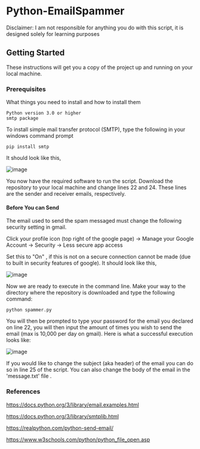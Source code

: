 # Python-EmailSpammer

Disclaimer:
I am not responsible for anything you do with this script, it is designed solely for learning purposes

## Getting Started

These instructions will get you a copy of the project up and running on your local machine. 

### Prerequisites

What things you need to install and how to install them

```
Python version 3.0 or higher
smtp package 
```

To install simple mail transfer protocol (SMTP), type the following in your windows command prompt

```
pip install smtp
```
It should look like this,

![image](https://user-images.githubusercontent.com/52977770/103324070-0558e000-4a03-11eb-82ae-0241f8ef8e71.png)

You now have the required software to run the script. Download the repository to your local machine and change lines 22 and 24.
These lines are the sender and receiver emails, respectively. 

#### Before You can Send

The email used to send the spam messaged must change the following security setting in gmail.

Click your profile icon (top right of the google page) -> Manage your Google Account -> Security -> Less secure app access

Set this to "On" , if this is not on a secure connection cannot be made (due to built in security features of google).
It should look like this,

![image](https://user-images.githubusercontent.com/52977770/103324157-608ad280-4a03-11eb-92f9-34614c8440ec.png)


Now we are ready to execute in the command line. Make your way to the directory where the repository is downloaded and type
the following command:

```
python spammer.py
```

You will then be prompted to type your password for the email you declared on line 22, you will then input the amount of times
you wish to send the email (max is 10,000 per day on gmail). Here is what a successful execution looks like:

![image](https://user-images.githubusercontent.com/52977770/103324262-02122400-4a04-11eb-8cea-69b02483bfdc.png)

If you would like to change the subject (aka header) of the email you can do so in line 25 of the script. You can also change the body of the email
in the 'message.txt' file .

### References

https://docs.python.org/3/library/email.examples.html

https://docs.python.org/3/library/smtplib.html

https://realpython.com/python-send-email/

https://www.w3schools.com/python/python_file_open.asp

